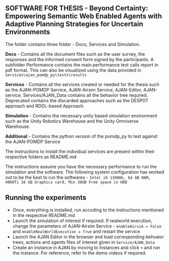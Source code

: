 ## SOFTWARE FOR THESIS -  Beyond Certainty: Empowering Semantic Web Enabled Agents with Adaptive  Planning Strategies for Uncertain Environments

The folder contains three folder - Docs, Services and Simulation.

**Docs** - Contains all the document files such as the user survey, the responses and the informed consent form signed by the participants. A subfolder Performance contains the main performance test calls report in pdf format. This can also be visualized using the data provided in `Services\ajan_pomdp_py\tests\results` 

**Services** - Contains all the services created or needed for the thesis such as the AJAN-POMDP Service, AJAN-Airsim Service, AJAN-Editor, AJAN-service. Services/AJAN_Data contains all the behavior tree required. Deprecated contains the discarded approaches such as the DESPOT approach and RDDL-based Approach.

**Simulation** - Contains the necessary unity based simulation environment such as the Unity Robotics Warehouse and the Unity Omniverse Warehouse.

**Additional** - Contains the python version of the pomdp_py to test against the AJAN-POMDP Service

The instructions to install the individual services are present within their respective folders as README.md

The instructions assume you have the necessary performance to run the simulation and the software.
The following system configuration has worked out to be the best to run the softwares - `Intel i9 13900k, 64 GB RAM, 4060Ti 16 GB Graphics card, Min 30GB Free space in HDD`

## Running the experiments
- Once, everything is installed, run accoding to the instructions mentioned in the respective README.md
- Launch the simulation of interest if required. If realworld execution, change the parameters of AJAN-Airsim Service - `enableAirsim = False` and `enableRealWorldExecution = True` and restart the service
- Launch the AJAN Editor in the browser and load corresponding behvaior trees, actions and agents files of interest given in `Service/AJAN_Data`
- Create an instance in AJAN by moving to Instances and click `+` and run the instance. For reference, refer to the demo videos if required.